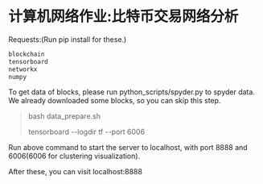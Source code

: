 # 计算机网络作业:比特币交易网络分析
Requests:(Run pip install for these.)
```py
blockchain
tensorboard
networkx
numpy
```
To get data of blocks, please run python_scripts/spyder.py to spyder data. We already downloaded some blocks, so you can skip this step.

>bash data_prepare.sh
>
>tensorboard --logdir tf --port 6006

Run above command to start the server to localhost, with port 8888 and 6006(6006 for clustering visualization).

After these, you can visit localhost:8888 